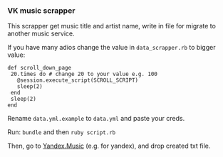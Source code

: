 ### VK music scrapper ###

This scrapper get music title and artist name, write in file for migrate to another music service.

If you have many adios change the value in `data_scrapper.rb` to bigger value:
```
def scroll_down_page
 20.times do # change 20 to your value e.g. 100
   @session.execute_script(SCROLL_SCRIPT)
   sleep(2)
 end
 sleep(2)
end
```
Rename `data.yml.example` to `data.yml` and paste your creds.

Run: `bundle` and then `ruby script.rb`

Then, go to [Yandex.Music](https://music.yandex.com/import) (e.g. for yandex), and drop created txt file.
